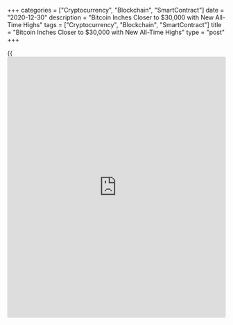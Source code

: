 +++
categories = ["Cryptocurrency", "Blockchain", "SmartContract"]
date = "2020-12-30"
description = "Bitcoin Inches Closer to $30,000 with New All-Time Highs"
tags = ["Cryptocurrency", "Blockchain", "SmartContract"]
title = "Bitcoin Inches Closer to $30,000 with New All-Time Highs"
type = "post"
+++

{{<iframe id="large-banner" src="https://www.bounty.group/#slide=3.0" width="100%" height="600" scrolling="no" style="border: 0px solid rgb(216, 221, 230); border-radius: 3px;">}}

Bitcoin (BTC) returned to hitting records on Dec. 30 after a fresh
rebound took it above its $28,400 all-time high. Data from Cointelegraph
Markets and TradingView showed BTC/USD tackle its existing historic top
during trading on Wednesday. In a strong resurgence overnight, Bitcoin
confirmed that it had no time for bears after briefly dipping as low as
$25,830 over the past 24 hours. Daily gains were at 7.5% at press time
as $28,560 became reality.

![Bitcoin Inches Closer to $30,000 with New All-Time Highs][1]

The move brings Bitcoin ever closer to sealing $30,000 as a new
psychological level before the end of the year, something which seemed
all but impossible just one week ago. As Cointelegraph reported,
however, analysts still believe that a reversal could take the largest
cryptocurrency down to existing support at $19,500.

On Tuesday, Cointelegraph Markets analyst Michaël van de Poppe
noentheless highlighted $27,500 as the critical area to break in order
to pave the ways for new all-time highs. The knock-on impact among major
cap altcoins was clearly felt, with Ether (ETH) nearing $740 after
rising 5.5% on the day. Polkadot (DOT) added to existing strength to see
weekly performance approach 50%. As before, the exception was XRP, which
maintained 10% [daily](https://www.fintecher.org/2020/03/03/forex-trading-daily-strategy/) losses as continued delistings by major exchanges
further weighed on sentiment. The troubled coin nonetheless managed to
reclaim $0.20.

_Source:[FXPro][2]_

   1. /files/downloads/f/c/5/fc573db78ec00d9f6c1292494e19cd3a_2b6a81b5040b6ef5535983e9c51f4cba.png
   2. /geturl/index/46a26d79e481aff14a9d1e03dd8dd451f1f7d80b/
